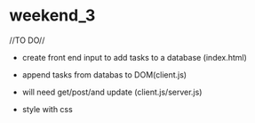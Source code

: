 # weekend_3

//TO DO//

* create front end input to add tasks to a database (index.html)

* append tasks from databas to DOM(client.js)

* will need get/post/and update (client.js/server.js)

* style with css